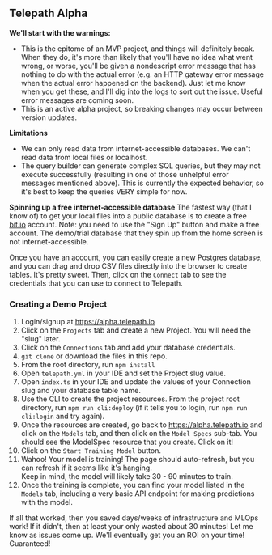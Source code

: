 ## Telepath Alpha

**We'll start with the warnings:** 
* This is the epitome of an MVP project, and things will definitely break. When they do,
it's more than likely that you'll have no idea what went wrong, or worse, you'll be given a nondescript
error message that has nothing to do with the actual error (e.g. an HTTP gateway error message when the 
actual error happened on the backend). Just let me know when you get these, and I'll dig into the logs
to sort out the issue. Useful error messages are coming soon.
* This is an active alpha project, so breaking changes may occur between version updates.

**Limitations**
* We can only read data from internet-accessible databases. We can't read data from local files or localhost.
* The query builder can generate complex SQL queries, but they may not execute successfully (resulting in one 
of those unhelpful error messages mentioned above). This is currently the expected behavior, so it's best to 
keep the queries VERY simple for now.

**Spinning up a free internet-accessible database**
The fastest way (that I know of) to get your local files into a public database is to create a free
[bit.io](https://bit.io) account. Note: you need to use the "Sign Up" button and make a free account.
The demo/trial database that they spin up from the home screen is not internet-accessible.

Once you have an account, you can easily create a new Postgres database, and you can drag and drop CSV files
directly into the browser to create tables. It's pretty sweet. Then, click on the `Connect` tab to see the 
credentials that you can use to connect to Telepath.

### Creating a Demo Project

1. Login/signup at https://alpha.telepath.io
2. Click on the `Projects` tab and create a new Project. You will need the "slug" later.
3. Click on the `Connections` tab and add your database credentials. 
4. `git clone` or download the files in this repo. 
5. From the root directory, run `npm install`
6. Open `telepath.yml` in your IDE and set the Project slug value. 
7. Open `index.ts` in your IDE and update the values of your Connection slug and your database table name. 
8. Use the CLI to create the project resources. From the project root directory, run `npm run cli:deploy` 
(if it tells you to login, run `npm run cli:login` and try again). 
9. Once the resources are created, go back to https://alpha.telepath.io and click on the `Models` tab,
and then click on the `Model Specs` sub-tab. You should see the ModelSpec resource that you create. Click on it!
10. Click on the `Start Training Model` button. 
11. Wahoo! Your model is training! The page should auto-refresh, but you can refresh if it seems like it's hanging.  
Keep in mind, the model will likely take 30 - 90 minutes to train. 
12. Once the training is complete, you can find your model listed in the `Models` tab, including a very basic
API endpoint for making predictions with the model.

If all that worked, then you saved days/weeks of infrastructure and MLOps work! If it didn't, then at least your only
wasted about 30 minutes! Let me know as issues come up. We'll eventually get you an ROI on your time! Guaranteed!


